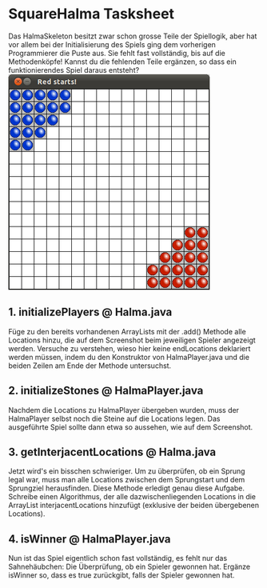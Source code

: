# SquareHalma Tasksheet
Das HalmaSkeleton besitzt zwar schon grosse Teile der Spiellogik, aber hat vor allem bei der Initialisierung des Spiels ging dem vorherigen Programmierer die Puste aus.
Sie fehlt fast vollständig, bis auf die Methodenköpfe!
Kannst du die fehlenden Teile ergänzen, so dass ein funktionierendes Spiel daraus entsteht?
  ![This should be a picture of the initialized game](Screenshot.png)

## 1. initializePlayers @ Halma.java
Füge zu den bereits vorhandenen ArrayLists mit der .add() Methode alle Locations hinzu, die auf dem Screenshot beim jeweiligen Spieler angezeigt werden. Versuche zu verstehen, wieso hier keine endLocations deklariert werden müssen, indem du den Konstruktor von HalmaPlayer.java und die beiden Zeilen am Ende der Methode untersuchst.

## 2. initializeStones @ HalmaPlayer.java
Nachdem die Locations zu HalmaPlayer übergeben wurden, muss der HalmaPlayer selbst noch die Steine auf die Locations legen. Das ausgeführte Spiel sollte dann etwa so aussehen, wie auf dem Screenshot.

## 3. getInterjacentLocations @ Halma.java
Jetzt wird's ein bisschen schwieriger.
Um zu überprüfen, ob ein Sprung legal war, muss man alle Locations zwischen dem Sprungstart und dem Sprungziel herausfinden. Diese Methode erledigt genau diese Aufgabe. Schreibe einen Algorithmus, der alle dazwischenliegenden Locations in die ArrayList interjacentLocations hinzufügt (exklusive der beiden übergebenen Locations).

## 4. isWinner @ HalmaPlayer.java
Nun ist das Spiel eigentlich schon fast vollständig, es fehlt nur das Sahnehäubchen: 
Die Überprüfung, ob ein Spieler gewonnen hat. Ergänze isWinner so, dass es 
true zurückgibt, falls der Spieler gewonnen hat.
